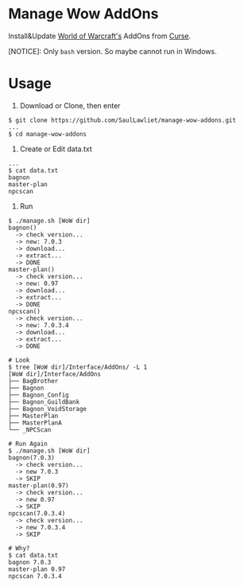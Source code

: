 # Manage Wow AddOns
Install&amp;Update [World of Warcraft's](http://us.battle.net/wow/en/) AddOns from [Curse](http://mods.curse.com/addons/wow).

[NOTICE]: Only `bash` version. So maybe cannot run in Windows.

# Usage
1. Download or Clone, then enter

  ```
  $ git clone https://github.com/SaulLawliet/manage-wow-addons.git
  ...
  $ cd manage-wow-addons
  ```

1. Create or Edit data.txt

  ```
  ...
  $ cat data.txt
  bagnon
  master-plan
  npcscan
  ```

1. Run

  ```
  $ ./manage.sh [WoW dir]
  bagnon()
    -> check version...
    -> new: 7.0.3
    -> download...
    -> extract...
    -> DONE
  master-plan()
    -> check version...
    -> new: 0.97
    -> download...
    -> extract...
    -> DONE
  npcscan()
    -> check version...
    -> new: 7.0.3.4
    -> download...
    -> extract...
    -> DONE
  
  # Look
  $ tree [WoW dir]/Interface/AddOns/ -L 1
  [WoW dir]/Interface/AddOns
  ├── BagBrother
  ├── Bagnon
  ├── Bagnon_Config
  ├── Bagnon_GuildBank
  ├── Bagnon_VoidStorage
  ├── MasterPlan
  ├── MasterPlanA
  └── _NPCScan
  
  # Run Again
  $ ./manage.sh [WoW dir]
  bagnon(7.0.3)
    -> check version...
    -> new 7.0.3
    -> SKIP
  master-plan(0.97)
    -> check version...
    -> new 0.97
    -> SKIP
  npcscan(7.0.3.4)
    -> check version...
    -> new 7.0.3.4
    -> SKIP
    
  # Why?
  $ cat data.txt
  bagnon 7.0.3
  master-plan 0.97
  npcscan 7.0.3.4
  ```
  
